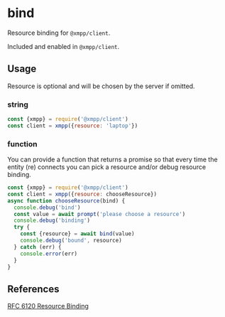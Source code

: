 # bind

Resource binding for `@xmpp/client`.

Included and enabled in `@xmpp/client`.

## Usage

Resource is optional and will be chosen by the server if omitted.

### string

```js
const {xmpp} = require('@xmpp/client')
const client = xmpp({resource: 'laptop'})
```

### function

You can provide a function that returns a promise so that every time the entity (re) connects you can pick a resource and/or debug resource binding.

```js
const {xmpp} = require('@xmpp/client')
const client = xmpp({resource: chooseResource})
async function chooseResource(bind) {
  console.debug('bind')
  const value = await prompt('please choose a resource')
  console.debug('binding')
  try {
    const {resource} = await bind(value)
    console.debug('bound', resource)
  } catch (err) {
    console.error(err)
  }
}
```

## References

[RFC 6120 Resource Binding](https://xmpp.org/rfcs/rfc6120.html#bind)
